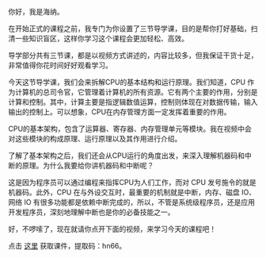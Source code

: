 你好，我是海纳。

在开始正式的课程之前，我专门为你设置了三节导学课，目的是帮你打好基础，扫清一些知识盲区，这样你学习这个课程会更加轻松、高效。

导学部分共有三节课，都是以视频方式讲述的，内容比较多，但我保证干货十足，非常值得你花时间好好观看学习。

今天这节导学课，我们会来拆解CPU的基本结构和运行原理。我们知道，CPU 作为计算机的总司令官，它管理着计算机的所有资源。它有两个主要的作用，分别是计算和控制。其中，计算主要是指逻辑数值运算，控制则体现在对数据传输，输入输出的控制上。可以想象，CPU在内存管理方面一定发挥着重要的作用。

CPU的基本架构，包含了运算器、寄存器、内存管理单元等模块。我在视频中会对这些模块的构成原理、运行原理以及其作用进行介绍。

了解了基本架构之后，我们还会从CPU运行的角度出发，来深入理解机器码和中断的原理。为什么我要给你讲机器码和中断呢？

这是因为程序员可以通过编程来指挥CPU为人们工作，而对 CPU 发号施令的就是机器码。此外，CPU 在与外设交互时，最重要的机制就是中断，内存、磁盘 IO、网络 IO 有很多功能都是依赖中断完成的，所以，不管是系统级程序员，还是应用开发程序员，深刻地理解中断也是你的必备技能之一。

好，不啰嗦了，现在就请你点开下面的视频，来学习今天的课程吧！

点击 [这里](https://pan.baidu.com/s/1565zP07nd69UQHOxupPktQ) 获取课件，提取码：hn66。